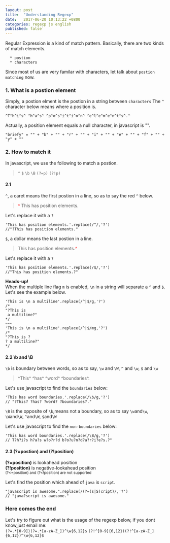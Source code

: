 ```yaml
---
layout: post
title:  "Understanding Regexp"
date:   2017-06-20 10:13:22 +0800
categories: regexp js english
published: false`
---
```


Regular Expression is a kind of match pattern.
Basically, there are two kinds of match elements.
  ~~~
    * postion
    * characters
  ~~~
Since most of us are very familar with characters,
let talk about `postion matching` now.

### 1. What is a postion element
Simply, a postion elment is the postion in a string between `characters`
The `^` character below means where a position is.
~~~
^T^h^i^s^ ^h^a^s^ ^p^o^s^i^t^i^o^n^ ^e^l^e^m^e^n^t^s^.^
~~~

Actually, a position element equals a null character, in javascript is "".
```
"briefy" = "" + "b" + "" + "r" + "" + "i" + "" + "e" + "" + "f" + "" + "y" + ""
```

### 2. How to match it
In javascript, we use the following to match a postion.
>`^` `$` `\b` `\B` `(?=p)` `(?!p)`

#### 2.1
`^`, a caret means the first postion in a line, so as to say the red `^` below.

> <span style="color:red">^</span> This has position elements.

Let's replace it with a `?` 
~~~
'This has position elements.'.replace(/^/,'?')
//"?This has position elements."
~~~

`$`, a dollar means the last postion in a line.
>This has position elements.<span style="color: red">^</span>

Let's replace it with a `?` 
~~~
'This has position elements.'.replace(/$/,'?')
//"This has position elements.?"
~~~

**Heads-up!**  
When the multiple line flag `m` is enabled,
`\n` in a string will separate a `^` and `$`.  
Let's see the example below.
~~~~
'This is \n a multiline'.replace(/^|$/g,'?')
/*
"?This is 
 a multiline?"
*/
~~~
'This is \n a multiline'.replace(/^|$/mg,'?')
/*
"?This is ?
? a multiline?"
*/
~~~~

#### 2.2 **\b** and **\B**
`\b` is boundary between words, so as to say, `\w` and `\W`, `^` and `\w`, `$` and `\w`
>^This^ ^has^ ^word^ ^boundaries^.

Let's use javascript to find the `boundaries` below: 
~~~
'This has word boundaries.'.replace(/\b/g,'?')
// "?This? ?has? ?word? ?boundaries?."
~~~

`\B` is the opposite of `\b`,means not a boundary, so as to say
`\w`and`\w`, `\W`and`\W`, `^`and`\W`, `$`and`\W`  

Let's use javascript to find the `non-boundaries` below: 
~~~
'This has word boundaries.'.replace(/\B/g,'?')
// T?h?i?s h?a?s w?o?r?d b?o?u?n?d?a?r?i?e?s.?"
~~~

#### 2.3 **(?=postion)** and **(?!position)**
**(?=position)** is lookahead position  
**(?!position)** is negative-lookahead position  
<small>(?<=position) and (?<!position) are not supported</small>

Let's find the position which ahead of `java` is `script`.
~~~
"javascript is awesome.".replace(/(?=(s|S)cript)/,'?')
// "java?script is awesome."
~~~

### Here comes the end
Let's try to figure out what is the usage of the regexp below,
if you dont know,just email me:  
`(?=.*[0-9])(?=.*[a-zA-Z_])^\w{6,12}$`
`(?!^[0-9]{6,12})(?!^[a-zA-Z_]{6,12})^\w{6,12}$`


